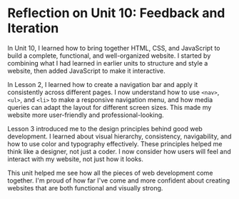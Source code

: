 # Reflection on Unit 10: Feedback and Iteration

In Unit 10, I learned how to bring together HTML, CSS, and JavaScript to build a complete, functional, and well-organized website. I started by combining what I had learned in earlier units to structure and style a website, then added JavaScript to make it interactive.

In Lesson 2, I learned how to create a navigation bar and apply it consistently across different pages. I now understand how to use `<nav>`, `<ul>`, and `<li>` to make a responsive navigation menu, and how media queries can adapt the layout for different screen sizes. This made my website more user-friendly and professional-looking.

Lesson 3 introduced me to the design principles behind good web development. I learned about visual hierarchy, consistency, navigability, and how to use color and typography effectively. These principles helped me think like a designer, not just a coder. I now consider how users will feel and interact with my website, not just how it looks.

This unit helped me see how all the pieces of web development come together. I'm proud of how far I've come and more confident about creating websites that are both functional and visually strong.
